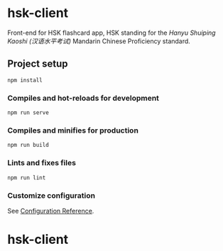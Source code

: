 # hsk-client
Front-end for HSK flashcard app, HSK standing for the *Hanyu Shuiping Kaoshi (汉语水平考试)* Mandarin Chinese Proficiency standard. 

## Project setup
```
npm install
```

### Compiles and hot-reloads for development
```
npm run serve
```

### Compiles and minifies for production
```
npm run build
```

### Lints and fixes files
```
npm run lint
```

### Customize configuration
See [Configuration Reference](https://cli.vuejs.org/config/).
# hsk-client
